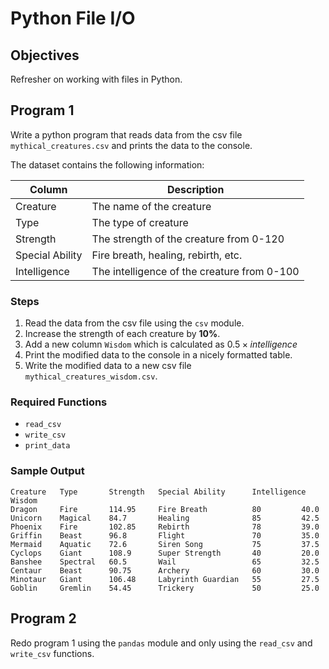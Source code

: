 # Python File I/O

## Objectives

Refresher on working with files in Python.

## Program 1

Write a python program that reads data from the csv file `mythical_creatures.csv` and prints the data to the console.

The dataset contains the following information:

| Column          | Description                                 |
| --------------- | ------------------------------------------- |
| Creature        | The name of the creature                    |
| Type            | The type of creature                        |
| Strength        | The strength of the creature from 0-120     |
| Special Ability | Fire breath, healing, rebirth, etc.         |
| Intelligence    | The intelligence of the creature from 0-100 |

### Steps

1. Read the data from the csv file using the `csv` module.
2. Increase the strength of each creature by **10%**.
3. Add a new column `Wisdom` which is calculated as $0.5 \times intelligence$
4. Print the modified data to the console in a nicely formatted table.
5. Write the modified data to a new csv file `mythical_creatures_wisdom.csv`.

### Required Functions

- `read_csv`
- `write_csv`
- `print_data`

### Sample Output

```text
Creature   Type       Strength   Special Ability      Intelligence Wisdom    
Dragon     Fire       114.95     Fire Breath          80         40.0      
Unicorn    Magical    84.7       Healing              85         42.5      
Phoenix    Fire       102.85     Rebirth              78         39.0      
Griffin    Beast      96.8       Flight               70         35.0      
Mermaid    Aquatic    72.6       Siren Song           75         37.5      
Cyclops    Giant      108.9      Super Strength       40         20.0      
Banshee    Spectral   60.5       Wail                 65         32.5      
Centaur    Beast      90.75      Archery              60         30.0      
Minotaur   Giant      106.48     Labyrinth Guardian   55         27.5      
Goblin     Gremlin    54.45      Trickery             50         25.0      
```

## Program 2

Redo program 1 using the `pandas` module and only using the `read_csv` and `write_csv` functions.
